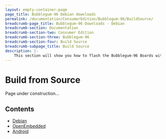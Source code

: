 ```yaml
---
layout: empty-container-page
page_title: Bubblegum-96 Debian downloads
permalink: /documentation/ConsumerEdition/Bubblegum-96/BuildSource/
breadcrumb-page_title: Bubblegum-96 Downloads - Debian
breadcrumb-section: Documentation
breadcrumb-section-two: Consumer Edition
breadcrumb-section-three: Bubblegum-96
breadcrumb-section-four: Build Source
breadcrumb-subpage_title: Build Source
description: |-
    This section will show you how to flash the Bubblegum-96 Boards with the Phoenix OS.
---
```

# Build from Source

Page under construction...

## Contents

- [Debian]()
- [OpenEmbedded]()
- [Android]()
